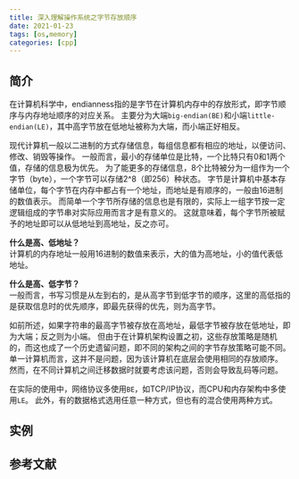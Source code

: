 ```yaml
---
title: 深入理解操作系统之字节存放顺序
date: 2021-01-23
tags: [os,memory]
categories: [cpp]
---
```


## 简介
在计算机科学中，endianness指的是字节在计算机内存中的存放形式，即字节顺序与内存地址顺序的对应关系。
主要分为大端`big-endian(BE)`和小端`little-endian(LE)`，其中高字节放在低地址被称为大端，而小端正好相反。

现代计算机一般以二进制的方式存储信息，每组信息都有相应的地址，以便访问、修改、销毁等操作。
一般而言，最小的存储单位是比特，一个比特只有0和1两个值，存储的信息极为优先。
为了能更多的存储信息，8个比特被分为一组作为一个字节（byte），一个字节可以存储2^8（即256）种状态。
字节是计算机中基本存储单位，每个字节在内存中都占有一个地址，而地址是有顺序的，一般由16进制的数值表示。
而简单一个字节所存储的信息也是有限的，实际上一组字节按一定逻辑组成的字节串对实际应用而言才是有意义的。
这就意味着，每个字节所被赋予的地址即可以从低地址到高地址，反之亦可。

<!--more-->

**什么是高、低地址？**  
计算机的内存地址一般用16进制的数值来表示，大的值为高地址，小的值代表低地址。

**什么是高、低字节？**  
一般而言，书写习惯是从左到右的，是从高字节到低字节的顺序，这里的高低指的是获取信息时的优先顺序，即最先获得的优先，则为高字节。

如前所述，如果字符串的最高字节被存放在高地址，最低字节被存放在低地址，即为大端；反之则为小端。
但由于在计算机架构设置之初，这些存放策略是随机的，而这也成了一个历史遗留问题，即不同的架构之间的字节存放策略可能不同。
单一计算机而言，这并不是问题，因为该计算机在底层会使用相同的存放顺序。
然而，在不同计算机之间迁移数据时就要考虑该问题，否则会导致乱码等问题。

在实际的使用中，网络协议多使用`BE`，如TCP/IP协议，而CPU和内存架构中多使用`LE`。
此外，有的数据格式选用任意一种方式，但也有的混合使用两种方式。


## 实例

## 参考文献
[^1]: [Endianness](https://en.wikipedia.org/wiki/Endianness)

<!-- vim: set nospell: -->
